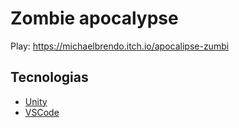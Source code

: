 # **Zombie apocalypse**
 
Play: https://michaelbrendo.itch.io/apocalipse-zumbi

## Tecnologias
- [Unity](ahttps://unity.com/)
- [VSCode](https://code.visualstudio.com/)


